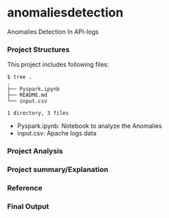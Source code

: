 # anomaliesdetection
Anomalies Detection In API-logs

### Project Structures

This project includes following files:

```
$ tree .
.
├── Pyspark.ipynb
├── README.md
└── input.csv

1 directory, 3 files
```

- Pyspark.ipynb: Notebook to analyze the Anomalies
- input.csv: Apache logs data


### Project Analysis

### Project summary/Explanation

### Reference

### Final Output
